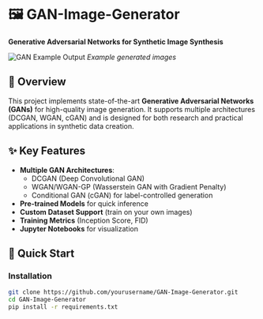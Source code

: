 # 🖼️ GAN-Image-Generator 
**Generative Adversarial Networks for Synthetic Image Synthesis**  

![GAN Example Output](https://th.bing.com/th/id/R.3e44b028a95dcf3968c1ffecdf304542?rik=WoLeG60THCr3tg&riu=http%3a%2f%2ffastforwardlabs.github.io%2fblog-images%2fmiriam%2f160805_1646_train_16.0.col256_qual100_del11_nodith.gif&ehk=yL%2fNvgp1M82cxrinjOJNyr3pDGfaNoEDafi13z%2bWBig%3d&risl=&pid=ImgRaw&r=0) *Example generated images*

## 📌 Overview
This project implements state-of-the-art **Generative Adversarial Networks (GANs)** for high-quality image generation. It supports multiple architectures (DCGAN, WGAN, cGAN) and is designed for both research and practical applications in synthetic data creation.

## ✨ Key Features
- **Multiple GAN Architectures**:
  - DCGAN (Deep Convolutional GAN)
  - WGAN/WGAN-GP (Wasserstein GAN with Gradient Penalty)
  - Conditional GAN (cGAN) for label-controlled generation
- **Pre-trained Models** for quick inference
- **Custom Dataset Support** (train on your own images)
- **Training Metrics** (Inception Score, FID)
- **Jupyter Notebooks** for visualization

## 🚀 Quick Start

### Installation
```bash
git clone https://github.com/yourusername/GAN-Image-Generator.git
cd GAN-Image-Generator
pip install -r requirements.txt
